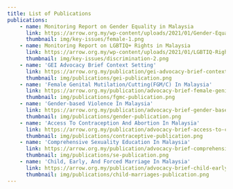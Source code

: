 ```yaml
---
title: List of Publications
publications: 
    - name: Monitoring Report on Gender Equality in Malaysia 
      link: https://arrow.org.my/wp-content/uploads/2021/01/Gender-Equality-In-Malaysia-.pdf
      thumbnail: img/key-issues/female-1.png
    - name: Monitoring Report on LGBTIQ+ Rights in Malaysia
      link: https://arrow.org.my/wp-content/uploads/2021/01/LGBTIQ-Rights-in-Malaysia-.pdf
      thumbnail: img/key-issues/discrimination-2.png
    - name: 'GEI Advocacy Brief Context Setting'
      link: https://arrow.org.my/publication/gei-advocacy-brief-context-setting/
      thumbnail: img/publications/gei-publication.png
    - name: 'Female Genital Mutilation/Cutting(FGM/C) In Malaysia'
      link: https://arrow.org.my/publication/advocacy-brief-female-genital-mutilation-cutting-fgm-c-in-malaysia/
      thumbnail: img/publications/fgmc-publication.png
    - name: 'Gender-based Violence In Malaysia'
      link: https://arrow.org.my/publication/advocacy-brief-gender-based-violence-in-malaysia/ 
      thumbnail: img/publications/gender-publication.png
    - name: 'Access To Contraception And Abortion In Malaysia'
      link: https://arrow.org.my/publication/advocacy-brief-access-to-contraception-and-abortion-in-malaysia/ 
      thumbnail: img/publications/contraceptive-publication.png
    - name: 'Comprehensive Sexuality Education In Malaysia'
      link: https://arrow.org.my/publication/advocacy-brief-comprehensive-sexuality-education-in-malaysia/ 
      thumbnail: img/publications/se-publication.png
    - name: 'Child, Early, And Forced Marriage In Malaysia'
      link: https://arrow.org.my/publication/advocacy-brief-child-early-and-forced-marriages-in-malaysia/
      thumbnail: img/publications/child-marriages-publication.png
---
```

